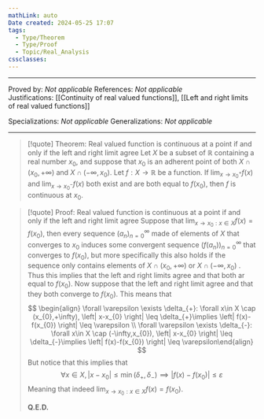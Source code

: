 ```yaml
---
mathLink: auto
Date created: 2024-05-25 17:07
tags:
  - Type/Theorem
  - Type/Proof
  - Topic/Real_Analysis
cssclasses:
---
```


---

Proved by: _Not applicable_
References: _Not applicable_
Justifications: [[Continuity of real valued functions]], [[Left and right limits of real valued functions]]

Specializations: _Not applicable_
Generalizations: _Not applicable_

---

> [!quote] Theorem: Real valued function is continuous at a point if and only if the left and right limit agree
> Let $X$ be a subset of $\mathbb{R}$ containing a real number $x_0$, and suppose that $x_{0}$ is an adherent point of both $X ∩ (x_{0}, +∞)$ and $X ∩ (−∞, x_{0})$. Let $f : X → \mathbb{R}$ be a function. If $\lim_{ x \to x_{0}^{+} }f(x)$ and $\lim_{ x \to x_{0}^{-} }f(x)$ both exist and are both equal to $f (x_{0})$, then $f$ is continuous at $x_0$.

>[!quote] Proof: Real valued function is continuous at a point if and only if the left and right limit agree
>Suppose that $\lim_{ x \to x_0:x\in X }f(x)=f(x_{0})$, then every sequence $(a_n)^\infty_{n=0}$ made of elements of $X$ that converges to $x_{0}$ induces some convergent sequence $(f(a_n))^\infty_{n=0}$ that converges to $f(x_{0})$, but more specifically this also holds if the sequence only contains elements of $X \cap (x_{0},+\infty)$ or $X\cap(-\infty,x_{0})$ . Thus this implies that the left and right limits agree and that both ar equal to $f(x_{0})$. Now suppose that the left and right limit agree and that they both converge to $f(x_{0})$. This means that $$ \begin{align} \forall \varepsilon \exists \delta_{+}: \forall x\in X \cap (x_{0},+\infty), \left| x-x_{0} \right| \leq \delta_{+}\implies \left| f(x)-f(x_{0}) \right| \leq \varepsilon \\  \forall \varepsilon \exists \delta_{-}: \forall x\in X \cap (-\infty,x_{0}), \left| x-x_{0} \right| \leq \delta_{-}\implies \left| f(x)-f(x_{0}) \right| \leq \varepsilon\end{align} $$ But notice that this implies that $$ \forall x\in X, \left| x-x_{0} \right| \leq \min(\delta_{+},\delta_{-})\implies \left| f(x)-f(x_{0}) \right|\leq \varepsilon  $$ Meaning that indeed $\lim_{ x \to x_0:x\in X }f(x)=f(x_{0})$.
>
>**Q.E.D.**
